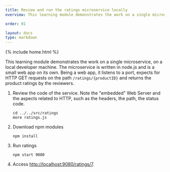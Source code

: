 ```yaml
---
title: Review and run the ratings microservice locally
overview: This learning module demonstrates the work on a single microservice, on a local developer machine.

order: 01

layout: docs
type: markdown
---
```

{% include home.html %}

This learning module demonstrates the work on a single microservice, on a local developer machine. The microservice is written in node.js and is a small web app on its own. Being a web app, it listens to a port, expects for HTTP GET requests on the path `/ratings/{productID}` and returns the product ratings by the reviewers.

1. Review the code of the service. Note the "embedded" Web Server and the aspects related to HTTP, such as the headers, the path, the status code.
   ```
   cd ../../src/ratings
   more ratings.js
   ```
1. Download npm modules
   ```
   npm install
   ```
1. Run ratings
   ```
   npm start 9080
   ```

1. Access [http://localhost:9080/ratings/7](http://localhost:9080/ratings/7).
